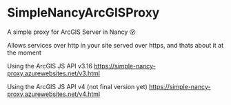 # SimpleNancyArcGISProxy
A simple proxy for ArcGIS Server in Nancy :open_mouth:

Allows services over http in your site served over https, and thats about it at the moment

Using the ArcGIS JS API v3.16 https://simple-nancy-proxy.azurewebsites.net/v3.html

Using the ArcGIS JS API v4 (not final version yet) https://simple-nancy-proxy.azurewebsites.net/v4.html
